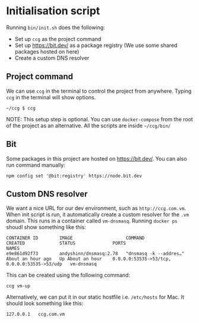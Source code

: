 # Initialisation script

Running `bin/init.sh` does the following:

- Set up `ccg` as the project command
- Set up https://bit.dev/ as a package registry (We use some shared packages hosted on here) 
- Create a custom DNS resolver

## Project command

We can use `ccg` in the terminal to control the project from anywhere. Typing `ccg` in the terminal will show options.

```
~/ccg $ ccg
```

NOTE: This setup step is optional. You can use `docker-compose` from the root of the project as an alternative. All the scripts are inside `~/ccg/bin/`

## Bit

Some packages in this project are hosted on https://bit.dev/. You can also run command manually:

```
npm config set '@bit:registry' https://node.bit.dev
```

## Custom DNS resolver

We want a nice URL for our dev environment, such as `http://ccg.com.vm`. When init script is run, it automatically create a custom resolver for the `.vm` domain. This runs in a container called `vm-dnsmasq`. Running `docker ps` shoudl show something like this:

```
CONTAINER ID        IMAGE                    COMMAND                  CREATED             STATUS              PORTS                                          NAMES
e9e861d92f73        andyshinn/dnsmasq:2.78   "dnsmasq -k --addres…"   About an hour ago   Up About an hour    0.0.0.0:53535->53/tcp, 0.0.0.0:53535->53/udp   vm-dnsmasq
```

This can be created using the following command:
```
ccg vm-up
```

Alternatively, we can put it in our static hostfile i.e. `/etc/hosts` for Mac. It should look something like this:

```
127.0.0.1   ccg.com.vm
```